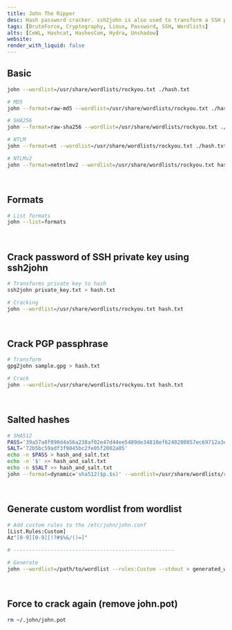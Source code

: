```yaml
---
title: John The Ripper
desc: Hash password cracker. ssh2john is also used to transform a SSH private key for cracking password.
tags: [BruteForce, Cryptography, Linux, Password, SSH, Wordlists]
alts: [CeWL, Hashcat, HashesCom, Hydra, Unshadow]
website:
render_with_liquid: false
---
```


## Basic

```sh
john --wordlist=/usr/share/wordlists/rockyou.txt ./hash.txt

# MD5
john --format=raw-md5 --wordlist=/usr/share/wordlists/rockyou.txt ./hash.txt

# SHA256
john --format=raw-sha256 --wordlist=/usr/share/wordlists/rockyou.txt ./hash.txt

# NTLM
john --format=nt --wordlist=/usr/share/wordlists/rockyou.txt ./hash.txt

# NTLMv2
john --format=netntlmv2 --wordlist=/usr/share/wordlists/rockyou.txt hash.txt
```

<br />

## Formats

```sh
# List formats
john --list=formats
```

<br />

## Crack password of SSH private key using ssh2john

```sh
# Transforms private key to hash
ssh2john private_key.txt > hash.txt

# Cracking
john --wordlist=/usr/share/wordlists/rockyou.txt hash.txt
```

<br />

## Crack PGP passphrase

```sh
# Transform
gpg2john sample.gpg > hash.txt

# Crack
john --wordlist=/usr/share/wordlists/rockyou.txt hash.txt
```

<br />

## Salted hashes

```sh
# SHA512
PASS='39a57a8f090d4a56a238af02e47d44ee5489de34810ef6240280857ec69712a3e5e370b8a41899d0196ade16c0d54327c5654019292cbfe0b5e98ad1fec71bed'
SALT='72b5bc59adf3f9045bc2fe05f2002a05'
echo -n $PASS > hash_and_salt.txt
echo -n '$' >> hash_and_salt.txt
echo -n $SALT >> hash_and_salt.txt
john --format=dynamic='sha512($p.$s)' --wordlist=/usr/share/wordlists/rockyou.txt hash_and_salt.txt
```

<br />

## Generate custom wordlist from wordlist

```sh
# Add custom rules to the /etc/john/john.conf
[List.Rules:Custom]
Az"[0-9][0-9][!?#$%&/()=]"

# ----------------------------------------------------

# Generate
john --wordlist=/path/to/wordlist --rules:Custom --stdout > generated_wordlist.txt
```

<br />

## Force to crack again (remove john.pot)

```sh
rm ~/.john/john.pot
```